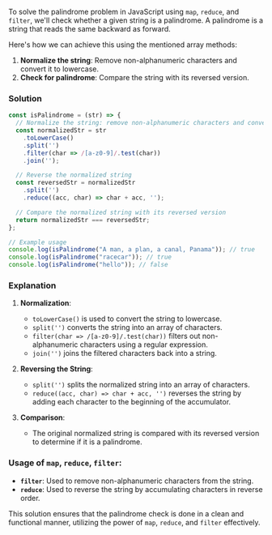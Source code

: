 To solve the palindrome problem in JavaScript using `map`, `reduce`, and `filter`, we'll check whether a given string is a palindrome. A palindrome is a string that reads the same backward as forward.

Here's how we can achieve this using the mentioned array methods:

1. **Normalize the string**: Remove non-alphanumeric characters and convert it to lowercase.
2. **Check for palindrome**: Compare the string with its reversed version.

### Solution

```javascript
const isPalindrome = (str) => {
  // Normalize the string: remove non-alphanumeric characters and convert to lowercase
  const normalizedStr = str
    .toLowerCase()
    .split('')
    .filter(char => /[a-z0-9]/.test(char))
    .join('');

  // Reverse the normalized string
  const reversedStr = normalizedStr
    .split('')
    .reduce((acc, char) => char + acc, '');

  // Compare the normalized string with its reversed version
  return normalizedStr === reversedStr;
};

// Example usage
console.log(isPalindrome("A man, a plan, a canal, Panama")); // true
console.log(isPalindrome("racecar")); // true
console.log(isPalindrome("hello")); // false
```

### Explanation

1. **Normalization**:
   - `toLowerCase()` is used to convert the string to lowercase.
   - `split('')` converts the string into an array of characters.
   - `filter(char => /[a-z0-9]/.test(char))` filters out non-alphanumeric characters using a regular expression.
   - `join('')` joins the filtered characters back into a string.

2. **Reversing the String**:
   - `split('')` splits the normalized string into an array of characters.
   - `reduce((acc, char) => char + acc, '')` reverses the string by adding each character to the beginning of the accumulator.

3. **Comparison**:
   - The original normalized string is compared with its reversed version to determine if it is a palindrome.

### Usage of `map`, `reduce`, `filter`:

- **`filter`**: Used to remove non-alphanumeric characters from the string.
- **`reduce`**: Used to reverse the string by accumulating characters in reverse order.

This solution ensures that the palindrome check is done in a clean and functional manner, utilizing the power of `map`, `reduce`, and `filter` effectively.